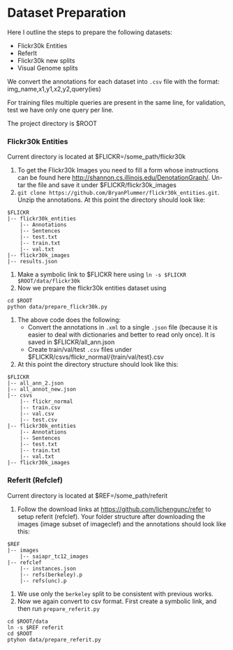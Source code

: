 # Dataset Preparation
Here I outline the steps to prepare the following datasets:
- Flickr30k Entities
- ReferIt
- Flickr30k new splits
- Visual Genome splits

We convert the annotations for each dataset into `.csv` file with the format:
img_name,x1,y1,x2,y2,query(ies)

For training files multiple queries are present in the same line, for validation, test we have only one query per line.

The project directory is $ROOT

### Flickr30k Entities
Current directory is located at $FLICKR=/some_path/flickr30k
1. To get the Flickr30k Images you need to fill a form whose instructions can be found here http://shannon.cs.illinois.edu/DenotationGraph/. Un-tar the file and save it under $FLICKR/flickr30k_images
1. `git clone https://github.com/BryanPlummer/flickr30k_entities.git`. Unzip the annotations. At this point the directory should look like:
```
$FLICKR
|-- flickr30k_entities
    |-- Annotations
    |-- Sentences
    |-- test.txt
    |-- train.txt
    |-- val.txt
|-- flickr30k_images
|-- results.json
```
1. Make a symbolic link to $FLICKR here using `ln -s $FLICKR $ROOT/data/flickr30k`
1. Now we prepare the flickr30k entities dataset using
```
cd $ROOT
python data/prepare_flickr30k.py
```
1. The above code does the following:
   + Convert the annotations in `.xml` to a single `.json` file (because it is easier to deal with dictionaries and better to read only once). It is saved in $FLICKR/all_ann.json
   + Create train/val/test `.csv` files under $FLICKR/csvs/flickr_normal/{train/val/test}.csv
1. At this point the directory structure should look like this:
```
$FLICKR
|-- all_ann_2.json
|-- all_annot_new.json
|-- csvs
    |-- flickr_normal
	|-- train.csv
	|-- val.csv
	|-- test.csv
|-- flickr30k_entities
    |-- Annotations
    |-- Sentences
    |-- test.txt
    |-- train.txt
    |-- val.txt
|-- flickr30k_images
```

### ReferIt (Refclef)
Current directory is located at $REF=/some_path/referit
1. Follow the download links at https://github.com/lichengunc/refer to setup referit (refclef). Your folder structure after downloading the images (image subset of imageclef) and the annotations should look like this:
```
$REF
|-- images
    |-- saiapr_tc12_images
|-- refclef
    |-- instances.json
    |-- refs(berkeley).p
    |-- refs(unc).p
```
1. We use only the `berkeley` split to be consistent with previous works.
1. Now we again convert to csv format. First create a symbolic link, and then run `prepare_referit.py`
```
cd $ROOT/data
ln -s $REF referit
cd $ROOT
ptyhon data/prepare_referit.py
```
